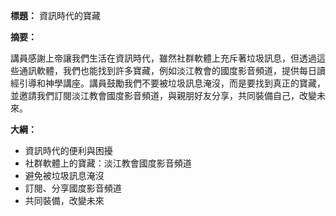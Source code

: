 **標題：** 資訊時代的寶藏

**摘要：**

講員感謝上帝讓我們生活在資訊時代，雖然社群軟體上充斥著垃圾訊息，但透過這些通訊軟體，我們也能找到許多寶藏，例如淡江教會的國度影音頻道，提供每日讀經引導和神學講座。講員鼓勵我們不要被垃圾訊息淹沒，而是要找到真正的寶藏，並邀請我們訂閱淡江教會國度影音頻道，與親朋好友分享，共同裝備自己，改變未來。

**大綱：**

* 資訊時代的便利與困擾
* 社群軟體上的寶藏：淡江教會國度影音頻道
* 避免被垃圾訊息淹沒
* 訂閱、分享國度影音頻道
* 共同裝備，改變未來